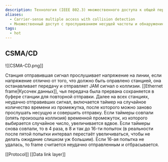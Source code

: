 ```yaml
---
description: Технология (IEEE 802.3) множественного доступа к общей передающей среде в локальной компьютерной сети с контролем коллизий. CSMA/CD относится к децентрализованным случайным методам. Он используется как в обычных сетях типа Ethernet, так и в высокоскоростных сетях (Fast Ethernet, Gigabit Ethernet).
aliases:
  - Carrier-sense multiple access with collision detection
  - Множественный доступ с прослушиванием несущей частоты и обнаружением коллизий
tags:
  - hot
---
```


## CSMA/CD

![[CSMA-CD.png]]

Станция отправившая сигнал прослушивает напряжение на линии, если напряжение отлично от того, что должно быть оправлено станцией, она останавливает передачу и отправляет JAM сигнал о коллизии. [[Ethernet frame|Кусочек данных]], чья передача была прервана сохраняется в буфере станции для повторной отправки. Далее на всех станциях, неудачно отправивших сигнал, включается таймер на случайное количество времени из промежутка, после которого можно заново прослушать несущую и совершить отправку. Если таймеры совпали (опять произошла коллизия) временной промежуток, из которого выбирается случайное число, увеличивается вдвое. Если таймеры снова совпали, то в 4 раза, в 8 и так до 16-ти попыток (в реальности после пятой попытки интервал перестаёт увеличиваться, чтобы не делать ожидание слишком уж большим). Если 16-ая попытка не удалась, то frame считается неудачно отправленным и отбрасывается.

[[Protocol]]
[[Data link layer]]
